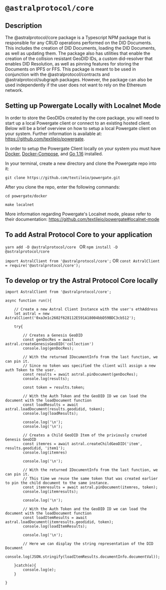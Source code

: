 # `@astralprotocol/core`

## Description

The @astralprotocol/core package is a Typescript NPM package that is responsible for any CRUD operations performed on the DID Documents. This includes the creation of DID Documents, loading the DID Documents, as well as updating them. The package also has utilities that enable the creation of the collision resistant GeoDID IDs, a custom did-resolver that enables DID Resolution, as well as pinning features for storing the Documents on IPFS or FFS. This package is meant to be used in conjunction with the @astralprotocol/contracts and @astralprotocol/subgraph packages. However, the package can also be used independently if the user does not want to rely on the Ethereum network.

## Setting up Powergate Locally with Localnet Mode

In order to store the GeoDIDs created by the core package, you will need to start up a local Powergate client or connect to an existing hosted client. Below will be a brief overview on how to setup a local Powergate client on your system. Further information is available at: https://github.com/textileio/powergate.

In order to setup the Powergate Client locally on your system you must have [Docker](https://docs.docker.com/engine/install/), [Docker-Compose](https://docs.docker.com/compose/install/), and [Go 1.16](https://golang.org/dl/) installed. 


In your terminal, create a new directory and clone the Powergate repo into it:

```git clone https://github.com/textileio/powergate.git```


After you clone the repo, enter the following commands:

```cd powergate/docker```

```make localnet```


More information regarding Powergate's Localnet mode, please refer to their documentation: https://github.com/textileio/powergate#localnet-mode

## To add Astral Protocol Core to your application

```yarn add -D @astralprotocol/core ```
OR
```npm install -D @astralprotocol/core```

```import AstralClient from '@astralprotocol/core';```
OR
```const AstralClient = require('@astralprotocol/core');```

## To develop or try the Astral Protocol Core locally

```
import AstralClient from '@astralprotocol/core';

async function run(){

    // Create a new Astral Client Instance with the user's ethAddress
    let astral = new AstralClient('0xa3e1c2602f628112E591A18004bbD59BDC3cb512');

    try{

        // Creates a Genesis GeoDID
        const genDocRes = await astral.createGenesisGeoDID('collection')
        console.log(genDocRes);

        // With the returned IDocumentInfo from the last function, we can pin it.
        // Since no token was specified the client will assign a new auth Token to the user.
        const results = await astral.pinDocument(genDocRes);
        console.log(results);

        const token = results.token;

        // With the Auth Token and the GeoDID ID we can load the document with the loadDocument function
        const loadResults = await astral.loadDocument(results.geodidid, token);
        console.log(loadResults);

        console.log('\n');
        console.log('\n');

        // Creates a Child GeoDID Item of the priviously created Genesis GeoDID
        const itemres = await astral.createChildGeoDID('item', results.geodidid, 'item1');
        console.log(itemres)

        console.log('\n');

        // With the returned IDocumentInfo from the last function, we can pin it.
        // This time we reuse the same token that was created earlier to pin the child document to the same instance.
        const itemresults = await astral.pinDocument(itemres, token);
        console.log(itemresults);

        console.log('\n');

        // With the Auth Token and the GeoDID ID we can load the document with the loadDocument function
        const loadItemResults = await astral.loadDocument(itemresults.geodidid, token);
        console.log(loadItemResults);

        console.log('\n');

        // Here we can display the string representation of the DID Document
        console.log(JSON.stringify(loadItemResults.documentInfo.documentVal));

    }catch(e){
        console.log(e);
    }

}

```
